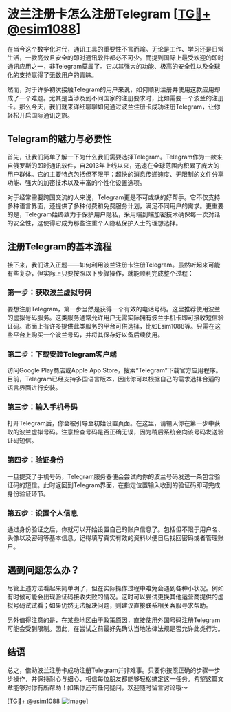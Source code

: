 # 波兰注册卡怎么注册Telegram [[TG💪+ @esim1088](https://t.me/s/esim1088)]

在当今这个数字化时代，通讯工具的重要性不言而喻。无论是工作、学习还是日常生活，一款高效且安全的即时通讯软件都必不可少。而提到国际上最受欢迎的即时通讯应用之一，非Telegram莫属了。它以其强大的功能、极高的安全性以及全球化的支持赢得了无数用户的青睐。

然而，对于许多初次接触Telegram的用户来说，如何顺利注册并使用这款应用却成了一个难题。尤其是当涉及到不同国家的注册要求时，比如需要一个波兰的注册卡。那么今天，我们就来详细聊聊如何通过波兰注册卡成功注册Telegram，让你轻松开启国际通讯之旅。

## Telegram的魅力与必要性

首先，让我们简单了解一下为什么我们需要选择Telegram。Telegram作为一款来自俄罗斯的即时通讯软件，自2013年上线以来，迅速在全球范围内积累了庞大的用户群体。它的主要特点包括但不限于：超快的消息传递速度、无限制的文件分享功能、强大的加密技术以及丰富的个性化设置选项。

对于经常需要跨国交流的人来说，Telegram更是不可或缺的好帮手。它不仅支持多种语言界面，还提供了多种付费和免费服务计划，满足不同用户的需求。更重要的是，Telegram始终致力于保护用户隐私，采用端到端加密技术确保每一次对话的安全性，这使得它成为那些注重个人隐私保护人士的理想选择。

## 注册Telegram的基本流程

接下来，我们进入正题——如何利用波兰注册卡注册Telegram。虽然听起来可能有些复杂，但实际上只要按照以下步骤操作，就能顺利完成整个过程：

### 第一步：获取波兰虚拟号码

要想注册Telegram，第一步当然是获得一个有效的电话号码。这里推荐使用波兰的虚拟号码服务。这类服务通常允许用户无需实际拥有波兰手机卡即可接收短信验证码。市面上有许多提供此类服务的平台可供选择，比如Esim1088等。只需在这些平台上购买一个波兰号码，并将其保存好以备后续使用。

### 第二步：下载安装Telegram客户端

访问Google Play商店或Apple App Store，搜索“Telegram”下载官方应用程序。目前，Telegram已经支持多国语言版本，因此你可以根据自己的需求选择合适的语言界面进行安装。

### 第三步：输入手机号码

打开Telegram后，你会被引导至初始设置页面。在这里，请输入你在第一步中获取的波兰虚拟号码。注意检查号码是否正确无误，因为稍后系统会向该号码发送验证码短信。

### 第四步：验证身份

一旦提交了手机号码，Telegram服务器便会尝试向你的波兰号码发送一条包含验证码的短信。此时返回到Telegram界面，在指定位置输入收到的验证码即可完成身份验证环节。

### 第五步：设置个人信息

通过身份验证之后，你就可以开始设置自己的账户信息了。包括但不限于用户名、头像以及密码等基本信息。记得填写真实有效的资料以便日后找回密码或者管理账户。

## 遇到问题怎么办？

尽管上述方法看起来简单明了，但在实际操作过程中难免会遇到各种小状况。例如有时候可能会出现验证码接收失败的情况。这时可以尝试更换其他运营商提供的虚拟号码试试看；如果仍然无法解决问题，则建议直接联系相关客服寻求帮助。

另外值得注意的是，在某些地区由于政策原因，直接使用外国号码注册Telegram可能会受到限制。因此，在尝试之前最好先确认当地法律法规是否允许此类行为。

## 结语

总之，借助波兰注册卡成功注册Telegram并非难事。只要你按照正确的步骤一步步操作，并保持耐心与细心，相信每位朋友都能够轻松搞定这一任务。希望这篇文章能够对你有所帮助！如果你还有任何疑问，欢迎随时留言讨论哦～ 

[[TG💪+ @esim1088](https://t.me/s/esim1088) ![Image](https://i.postimg.cc/4NQfJmqS/Snipaste-2025-05-13-00-14-12.png)]